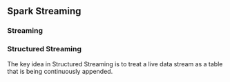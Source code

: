## Spark Streaming

### Streaming

### Structured Streaming
The key idea in Structured Streaming is to treat a live data stream as a table that is being continuously appended.

